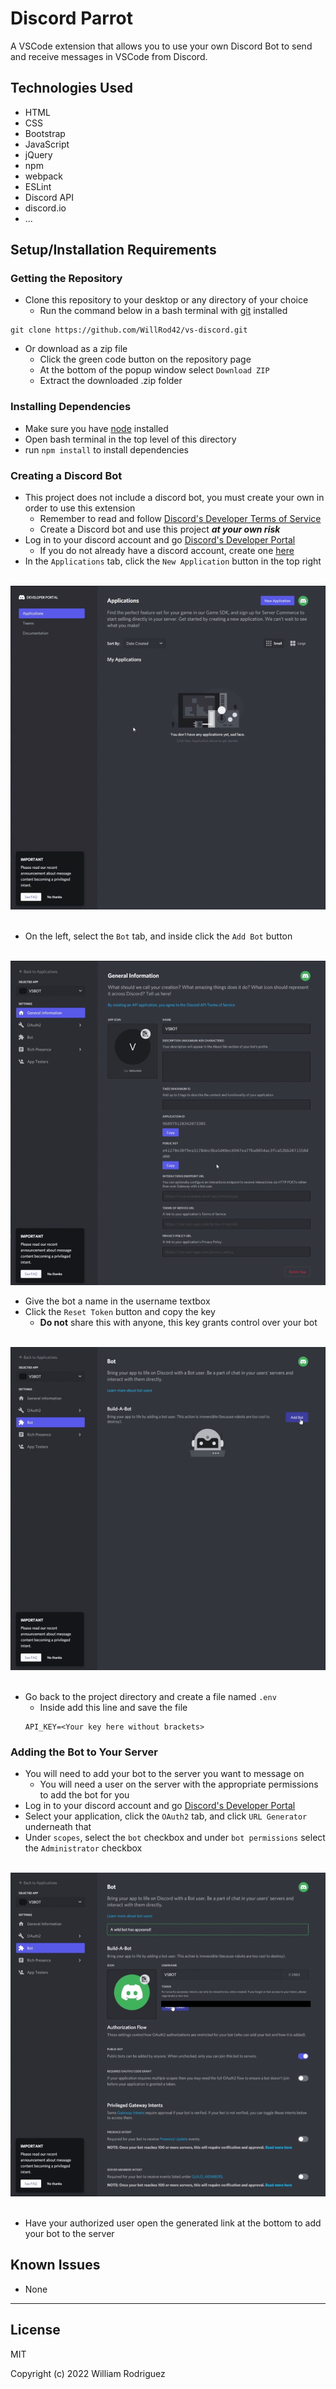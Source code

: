 # Discord Parrot

A VSCode extension that allows you to use your own Discord Bot to send and receive messages in VSCode from Discord.

## Technologies Used

* HTML
* CSS
* Bootstrap
* JavaScript
* jQuery
* npm
* webpack
* ESLint
* Discord API
* discord.io
* ...

## Setup/Installation Requirements

### Getting the Repository
* Clone this repository to your desktop or any directory of your choice
  * Run the command below in a bash terminal with [git](https://github.com/git-guides/install-git) installed
```
git clone https://github.com/WillRod42/vs-discord.git
```
* Or download as a zip file
  * Click the green code button on the repository page
  * At the bottom of the popup window select `Download ZIP`
  * Extract the downloaded .zip folder

### Installing Dependencies

* Make sure you have [node](https://nodejs.org/en/download/) installed
* Open bash terminal in the top level of this directory
* run `npm install` to install dependencies

### Creating a Discord Bot

* This project does not include a discord bot, you must create your own in order to use this extension
  * Remember to read and follow [Discord's Developer Terms of Service](https://discord.com/developers/docs/policies-and-agreements/terms-of-service)
  * Create a Discord bot and use this project _**at your own risk**_
* Log in to your discord account and go [Discord's Developer Portal](https://discordapp.com/developers/applications/me)
  * If you do not already have a discord account, create one [here](https://discord.com/)
* In the `Applications` tab, click the `New Application` button in the top right<br><br>

![](ref/create-project.gif)<br><br>

* On the left, select the `Bot` tab, and inside click the `Add Bot` button<br><br>

![](ref/create-bot.gif)

* Give the bot a name in the username textbox
* Click the `Reset Token` button and copy the key
  * __Do not__ share this with anyone, this key grants control over your bot<br><br>

![](ref/get-token.gif)<br><br>

* Go back to the project directory and create a file named `.env`
  * Inside add this line and save the file
  ```
  API_KEY=<Your key here without brackets>
  ```

### Adding the Bot to Your Server

* You will need to add your bot to the server you want to message on
  * You will need a user on the server with the appropriate permissions to add the bot for you
* Log in to your discord account and go [Discord's Developer Portal](https://discordapp.com/developers/applications/me)
* Select your application, click the `OAuth2` tab, and click `URL Generator` underneath that 
* Under `scopes`, select the `bot` checkbox and under `bot permissions` select the `Administrator` checkbox<br><br>

![](ref/get-url.gif)<br><br>

* Have your authorized user open the generated link at the bottom to add your bot to the server


## Known Issues

* None




-----------------------------------------------------------------------------------------------------------

## License

MIT

Copyright (c) 2022 William Rodriguez
